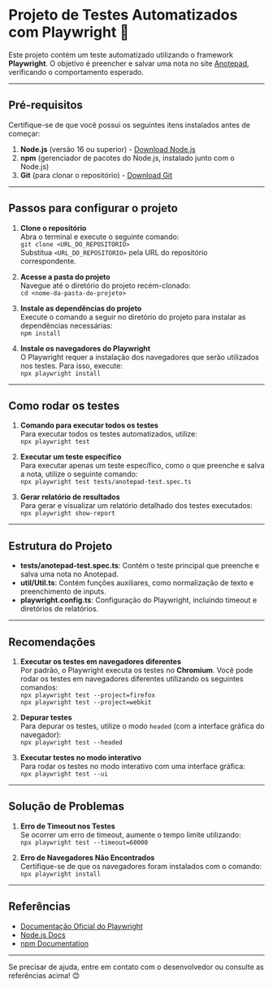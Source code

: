 # Projeto de Testes Automatizados com Playwright 🚀

Este projeto contém um teste automatizado utilizando o framework **Playwright**. O objetivo é preencher e salvar uma nota no site [Anotepad](https://pt.anotepad.com), verificando o comportamento esperado.

---

## **Pré-requisitos**

Certifique-se de que você possui os seguintes itens instalados antes de começar:

1. **Node.js** (versão 16 ou superior) - [Download Node.js](https://nodejs.org/)
2. **npm** (gerenciador de pacotes do Node.js, instalado junto com o Node.js)
3. **Git** (para clonar o repositório) - [Download Git](https://git-scm.com/)

---

## **Passos para configurar o projeto**

1. **Clone o repositório**  
   Abra o terminal e execute o seguinte comando:  
   `git clone <URL_DO_REPOSITORIO>`  
   Substitua `<URL_DO_REPOSITORIO>` pela URL do repositório correspondente.

2. **Acesse a pasta do projeto**  
   Navegue até o diretório do projeto recém-clonado:  
   `cd <nome-da-pasta-do-projeto>`

3. **Instale as dependências do projeto**  
   Execute o comando a seguir no diretório do projeto para instalar as dependências necessárias:  
   `npm install`

4. **Instale os navegadores do Playwright**  
   O Playwright requer a instalação dos navegadores que serão utilizados nos testes. Para isso, execute:  
   `npx playwright install`

---

## **Como rodar os testes**

1. **Comando para executar todos os testes**  
   Para executar todos os testes automatizados, utilize:  
   `npx playwright test`

2. **Executar um teste específico**  
   Para executar apenas um teste específico, como o que preenche e salva a nota, utilize o seguinte comando:  
   `npx playwright test tests/anotepad-test.spec.ts`

3. **Gerar relatório de resultados**  
   Para gerar e visualizar um relatório detalhado dos testes executados:  
   `npx playwright show-report`

---

## **Estrutura do Projeto**

- **tests/anotepad-test.spec.ts**: Contém o teste principal que preenche e salva uma nota no Anotepad.
- **util/Util.ts**: Contém funções auxiliares, como normalização de texto e preenchimento de inputs.
- **playwright.config.ts**: Configuração do Playwright, incluindo timeout e diretórios de relatórios.

---

## **Recomendações**

1. **Executar os testes em navegadores diferentes**  
   Por padrão, o Playwright executa os testes no **Chromium**. Você pode rodar os testes em navegadores diferentes utilizando os seguintes comandos:  
   `npx playwright test --project=firefox`  
   `npx playwright test --project=webkit`

2. **Depurar testes**  
   Para depurar os testes, utilize o modo `headed` (com a interface gráfica do navegador):  
   `npx playwright test --headed`

3. **Executar testes no modo interativo**  
   Para rodar os testes no modo interativo com uma interface gráfica:  
   `npx playwright test --ui`

---

## **Solução de Problemas**

1. **Erro de Timeout nos Testes**  
   Se ocorrer um erro de timeout, aumente o tempo limite utilizando:  
   `npx playwright test --timeout=60000`

2. **Erro de Navegadores Não Encontrados**  
   Certifique-se de que os navegadores foram instalados com o comando:  
   `npx playwright install`

---

## **Referências**

- [Documentação Oficial do Playwright](https://playwright.dev/)
- [Node.js Docs](https://nodejs.org/en/docs/)
- [npm Documentation](https://docs.npmjs.com/)

---

Se precisar de ajuda, entre em contato com o desenvolvedor ou consulte as referências acima! 😊
